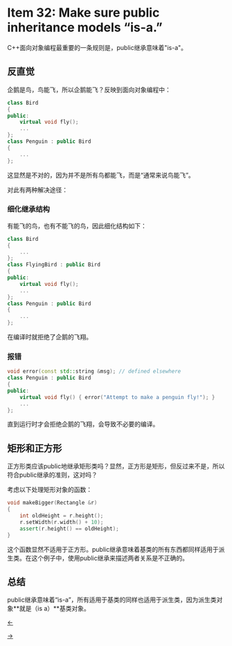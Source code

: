 # Item 32: Make sure public inheritance models “is-a.”

C++面向对象编程最重要的一条规则是，public继承意味着"is-a"。

## 反直觉

企鹅是鸟，鸟能飞，所以企鹅能飞？反映到面向对象编程中：

```cpp
class Bird
{
public:
    virtual void fly();
    ...
};
class Penguin : public Bird
{
    ...
};
```

这显然是不对的，因为并不是所有鸟都能飞，而是“通常来说鸟能飞”。

对此有两种解决途径：

### 细化继承结构

有能飞的鸟，也有不能飞的鸟，因此细化结构如下：

```cpp
class Bird
{
    ...
};
class FlyingBird : public Bird
{
public:
    virtual void fly();
    ...
};
class Penguin : public Bird
{
    ...
};
```

在编译时就拒绝了企鹅的飞翔。

### 报错

```cpp
void error(const std::string &msg); // defined elsewhere
class Penguin : public Bird
{
public:
    virtual void fly() { error("Attempt to make a penguin fly!"); }
    ...
};
```

直到运行时才会拒绝企鹅的飞翔，会导致不必要的编译。

## 矩形和正方形

正方形类应该public地继承矩形类吗？显然，正方形是矩形，但反过来不是，所以符合public继承的准则，这对吗？

考虑以下处理矩形对象的函数：

```cpp
void makeBigger(Rectangle &r)
{
    int oldHeight = r.height();
    r.setWidth(r.width() + 10);
    assert(r.height() == oldHeight);
}
```

这个函数显然不适用于正方形。public继承意味着基类的所有东西都同样适用于派生类。在这个例子中，使用public继承来描述两者关系是不正确的。

## 总结

public继承意味着“is-a”，所有适用于基类的同样也适用于派生类，因为派生类对象**就是（is a）**基类对象。

<a href="../Item%2031"><-</a>

<a href="../Item%2033">-></a>
